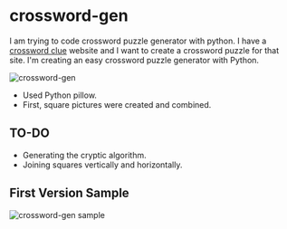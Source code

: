 # crossword-gen
I am trying to code crossword puzzle generator with python. I have a [crossword clue](https://allcrosswordclue.com/ "crossword clue") website and I want to create a crossword puzzle for that site. I'm creating an easy crossword puzzle generator with Python.

![crossword-gen](https://allcrosswordclue.com/wp-content/uploads/2022/05/crossword-gen.jpg)

- Used Python pillow.
- First, square pictures were created and combined.

## TO-DO
- Generating the cryptic algorithm.
- Joining squares vertically and horizontally.

## First Version Sample
![crossword-gen sample](https://allcrosswordclue.com/wp-content/uploads/2022/05/crossword-gen-sample-e1653090765142.jpg)
